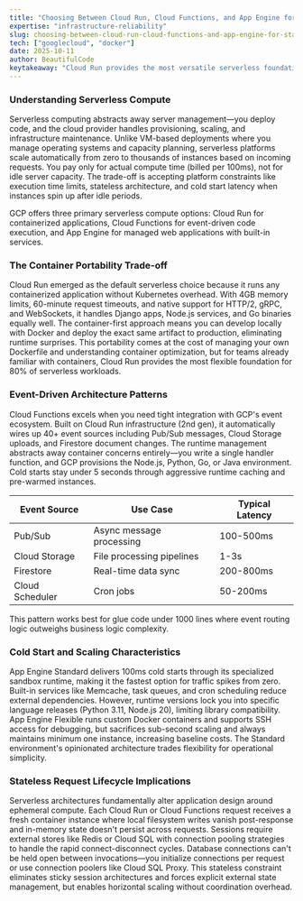 ```yaml
---
title: "Choosing Between Cloud Run, Cloud Functions, and App Engine for Stateless Workloads"
expertise: "infrastructure-reliability"
slug: choosing-between-cloud-run-cloud-functions-and-app-engine-for-stateless-workloads
tech: ["googlecloud", "docker"]
date: 2025-10-11
author: BeautifulCode
keytakeaway: "Cloud Run provides the most versatile serverless foundation through container portability, while Cloud Functions optimizes for event-driven glue code, and App Engine Standard delivers the fastest cold starts with managed infrastructure at the cost of runtime flexibility."
---
```


### Understanding Serverless Compute

Serverless computing abstracts away server management—you deploy code, and the cloud provider handles provisioning, scaling, and infrastructure maintenance. Unlike VM-based deployments where you manage operating systems and capacity planning, serverless platforms scale automatically from zero to thousands of instances based on incoming requests. You pay only for actual compute time (billed per 100ms), not for idle server capacity. The trade-off is accepting platform constraints like execution time limits, stateless architecture, and cold start latency when instances spin up after idle periods.

GCP offers three primary serverless compute options: Cloud Run for containerized applications, Cloud Functions for event-driven code execution, and App Engine for managed web applications with built-in services.

### The Container Portability Trade-off

Cloud Run emerged as the default serverless choice because it runs any containerized application without Kubernetes overhead. With 4GB memory limits, 60-minute request timeouts, and native support for HTTP/2, gRPC, and WebSockets, it handles Django apps, Node.js services, and Go binaries equally well. The container-first approach means you can develop locally with Docker and deploy the exact same artifact to production, eliminating runtime surprises. This portability comes at the cost of managing your own Dockerfile and understanding container optimization, but for teams already familiar with containers, Cloud Run provides the most flexible foundation for 80% of serverless workloads.

### Event-Driven Architecture Patterns

Cloud Functions excels when you need tight integration with GCP's event ecosystem. Built on Cloud Run infrastructure (2nd gen), it automatically wires up 40+ event sources including Pub/Sub messages, Cloud Storage uploads, and Firestore document changes. The runtime management abstracts away container concerns entirely—you write a single handler function, and GCP provisions the Node.js, Python, Go, or Java environment. Cold starts stay under 5 seconds through aggressive runtime caching and pre-warmed instances.

| Event Source | Use Case | Typical Latency |
|--------------|----------|-----------------|
| Pub/Sub | Async message processing | 100-500ms |
| Cloud Storage | File processing pipelines | 1-3s |
| Firestore | Real-time data sync | 200-800ms |
| Cloud Scheduler | Cron jobs | 50-200ms |

This pattern works best for glue code under 1000 lines where event routing logic outweighs business logic complexity.

### Cold Start and Scaling Characteristics

App Engine Standard delivers 100ms cold starts through its specialized sandbox runtime, making it the fastest option for traffic spikes from zero. Built-in services like Memcache, task queues, and cron scheduling reduce external dependencies. However, runtime versions lock you into specific language releases (Python 3.11, Node.js 20), limiting library compatibility. App Engine Flexible runs custom Docker containers and supports SSH access for debugging, but sacrifices sub-second scaling and always maintains minimum one instance, increasing baseline costs. The Standard environment's opinionated architecture trades flexibility for operational simplicity.

### Stateless Request Lifecycle Implications

Serverless architectures fundamentally alter application design around ephemeral compute. Each Cloud Run or Cloud Functions request receives a fresh container instance where local filesystem writes vanish post-response and in-memory state doesn't persist across requests. Sessions require external stores like Redis or Cloud SQL with connection pooling strategies to handle the rapid connect-disconnect cycles. Database connections can't be held open between invocations—you initialize connections per request or use connection poolers like Cloud SQL Proxy. This stateless constraint eliminates sticky session architectures and forces explicit external state management, but enables horizontal scaling without coordination overhead.
